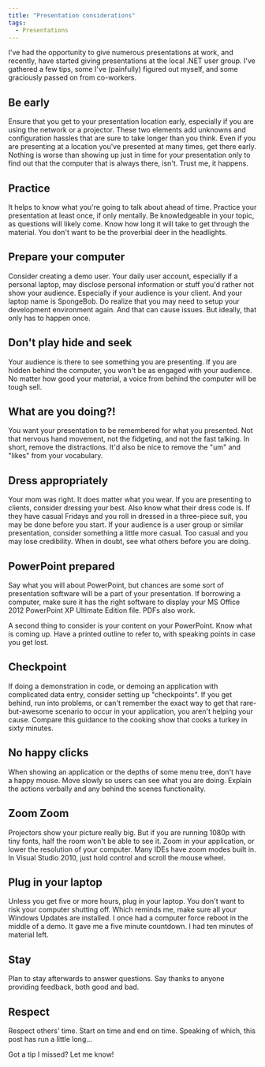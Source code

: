 ```yaml
---
title: "Presentation considerations"
tags:
  - Presentations
---
```



I've had the opportunity to give numerous presentations at work, and recently, have started giving presentations at the local .NET user group. I've gathered a few tips, some I've (painfully) figured out myself, and some graciously passed on from co-workers.

## Be early

Ensure that you get to your presentation location early, especially if you are using the network or a projector. These two elements add unknowns and configuration hassles that are sure to take longer than you think. Even if you are presenting at a location you've presented at many times, get there early. Nothing is worse than showing up just in time for your presentation only to find out that the computer that is always there, isn't. Trust me, it happens.

## Practice

It helps to know what you're going to talk about ahead of time. Practice your presentation at least once, if only mentally. Be knowledgeable in your topic, as questions will likely come. Know how long it will take to get through the material. You don't want to be the proverbial deer in the headlights.

## Prepare your computer

Consider creating a demo user. Your daily user account, especially if a personal laptop, may disclose personal information or stuff you'd rather not show your audience. Especially if your audience is your client. And your laptop name is SpongeBob. Do realize that you may need to setup your development environment again. And that can cause issues. But ideally, that only has to happen once.

## Don't play hide and seek

Your audience is there to see something you are presenting. If you are hidden behind the computer, you won't be as engaged with your audience. No matter how good your material, a voice from behind the computer will be tough sell.

## What are you doing?!

You want your presentation to be remembered for what you presented. Not that nervous hand movement, not the fidgeting, and not the fast talking. In short, remove the distractions. It'd also be nice to remove the "um" and "likes" from your vocabulary.

## Dress appropriately

Your mom was right. It does matter what you wear. If you are presenting to clients, consider dressing your best. Also know what their dress code is. If they have casual Fridays and you roll in dressed in a three-piece suit, you may be done before you start. If your audience is a user group or similar presentation, consider something a little more casual. Too casual and you may lose credibility. When in doubt, see what others before you are doing.

## PowerPoint prepared

Say what you will about PowerPoint, but chances are some sort of presentation software will be a part of your presentation. If borrowing a computer, make sure it has the right software to display your MS Office 2012 PowerPoint XP Ultimate Edition file. PDFs also work.

A second thing to consider is your content on your PowerPoint. Know what is coming up. Have a printed outline to refer to, with speaking points in case you get lost.

## Checkpoint

If doing a demonstration in code, or demoing an application with complicated data entry, consider setting up "checkpoints". If you get behind, run into problems, or can't remember the exact way to get that rare-but-awesome scenario to occur in your application, you aren't helping your cause. Compare this guidance to the cooking show that cooks a turkey in sixty minutes.

## No happy clicks

When showing an application or the depths of some menu tree, don't have a happy mouse. Move slowly so users can see what you are doing. Explain the actions verbally and any behind the scenes functionality.

## Zoom Zoom

Projectors show your picture really big. But if you are running 1080p with tiny fonts, half the room won't be able to see it. Zoom in your application, or lower the resolution of your computer. Many IDEs have zoom modes built in. In Visual Studio 2010, just hold control and scroll the mouse wheel.

## Plug in your laptop

Unless you get five or more hours, plug in your laptop. You don't want to risk your computer shutting off. Which reminds me, make sure all your Windows Updates are installed. I once had a computer force reboot in the middle of a demo. It gave me a five minute countdown. I had ten minutes of material left.

## Stay

Plan to stay afterwards to answer questions. Say thanks to anyone providing feedback, both good and bad.

## Respect

Respect others' time. Start on time and end on time. Speaking of which, this post has run a little long…

Got a tip I missed? Let me know!